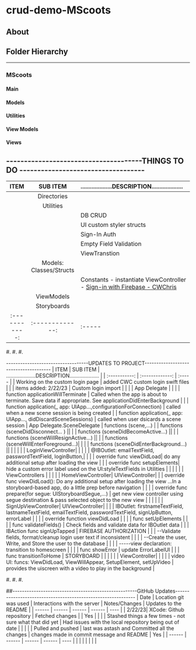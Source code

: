 crud-demo-MScoots 
=======================================================================================



About
-----




##  Folder Hierarchy
--------------------------
### MScoots
#### Main
#### Models
#### Utilities
#### View Models
#### Views
## --------------------------------------THINGS TO DO -----------------------------------
| ITEM | SUB ITEM   | ....................DESCRIPTION.................... |
| :-----------:    | :-------------: | :----- |
|                  | Directories  |   |   
|                  | Utilities  |   |   |
|                  |                  | DB CRUD |   
|                  |                  | UI custom styler structs |   
|                  |                  | Sign-In Auth |  |
|                  |                  |  Empty Field Validation | 
|                  |                  | ViewTranstion |  
|                  | Models: Classes/Structs |   |   
|                  |   |   Constants - instantiate ViewController - [Sign-in with Firebase - CWChris](https://www.youtube.com/watch?app=desktop&v=1HN7usMROt8&feature=youtu.be "Firebase Auth Signin - CWChris") |    
|                  | ViewModels  |   |   
|                  | Storyboards  |   |   
| :-----------:    | :-------------: | :----- |
#.
#.
#.


-----------------------------------UPDATES TO PROJECT--------------------------------------
| ITEM | SUB ITEM   | ....................DESCRIPTION.................... |
| :-----------:    | :-------------: | :----- |
| Working on the custom login page | added CWC custom login swift files |  |
| items added:       2/22/23              |  Custom login import | |
| | App Delegate  | | 
|           | function    applicationWillTerminate | Called when the app is about to terminate. Save data if appropriate. See applicationDidEnterBackground |
|             | function    application(_ app: UIApp...,configurationForConnection) | called when a new scene session is being created
|             | function    application(_ app: UIApp..., didDiscardSceneSessions)   | called when user dsicards a scene session
| App Delegate.SceneDelegate | functions (scene,...)
|             |  functions (sceneDidDisconnect... ) ||
|             |  functions (sceneDidBecomeActive...) ||
|             |  functions (sceneWillResignActive...) ||
|             |  functions (sceneWillEnterForeground...)| |
|             |  functions (sceneDidEnterBackground...) || 
| | | |
| LoginViewController| | |
| | @IBOutlet: emailTextField, passwordTextField, loginButton,| |
| | override func viewDidLoad| do any additional setup after loading the view |
| | override func setupElements| hide a custom error label used on the UI:styleTextFields in Utilities |
| | | |
| ViewControllers | | |
|            | HomeViewController| UIViewController|
|   |  override func viewDidLoad(): Do any additional setup after loading the view ...In a storyboard-based app, do a little prep before navigation | |
| | override func prepare(for segue: UIStoryboardSegue,...) | get new view controller using segue destination & pass selected object to the new view |
| | | |
| SignUpViewController| UIViewController| |
| | IBOutlet: firstnameTextField, lastnameTextField, emailTextField, passwordTextField, signUpButton, errorLabel | |
| | override function viewDidLoad | |
| | func setUpElements | |
| | func validateFields() | Check fields and validate data for IBOutlet data |
| | IBAction func signUpTapped | FIREBASE AUTHORIZATION |
| | --Validate fields, format/cleanup login user text if inconsistent | |
| | --Create the user, Write, and Store the user to the database | |
| | -----view declaration:   transition to homescreen | |
| | func showError | update ErrorLabelUI |
| | func transitionToHome | STORYBOARD |
| | | |
| ViewController| | |
| | video UI: funcs: ViewDidLoad, ViewWillAppear, SetupElement, setUpVideo | provides the uiscreen with a video to play in the background |


#.
#.
#.

##-----------------------------------------------------GitHub Updates-------------------------------------------------------------
|   Date    |    Location git was used     |  Interactions with the server    |     Notes/Changes     |  Updates to the README  |
| ------    | ------                       | ------                           | ------                | ----                    |
| 2/22/23|  XCode: Github repository | Fetched changes |  |  Yes |
| | | Stashed things a few times - not sure what that did yet | Had issues with the local repository being out of date | |
| | | Pulled and pushed | last was astash and Committed all the changes | changes made in commit message and README | Yes |
| ------ | ------ | ------ | ------ | ---- |
| |  | | | | |

